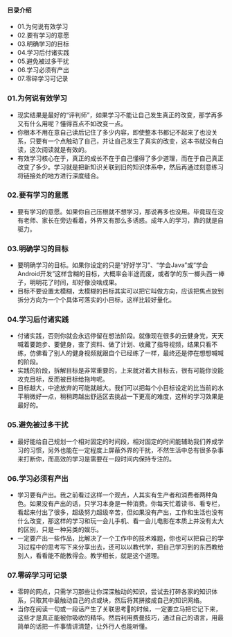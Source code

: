 #### 目录介绍
- 01.为何说有效学习
- 02.要有学习的意愿
- 03.明确学习的目标
- 04.学习后付诸实践
- 05.避免被过多干扰
- 06.学习必须有产出
- 07.零碎学习可记录



### 01.为何说有效学习
- 现实结果是最好的“评判师”，如果学习不能让自己发生真正的改变，那学再多又有什么用呢？懂得百点不如改变一点。
- 你根本不用在意自己读后记住了多少内容，即使整本书都记不起来了也没关系，只要有一个点触动了自己，并让自己发生了真实的改变，这本书就没有白读，这次阅读就是有效的。
- 有效学习核心在于，真正的成长不在于自己懂得了多少道理，而在于自己真正改变了多少。学习就是把新知识关联到旧的知识体系中，然后再通过刻意练习将链接处的地方进行深度缝合。



### 02.要有学习的意愿
- 要有学习的意愿。如果你自己压根就不想学习，那说再多也没用。毕竟现在没有老师、家长在旁边看着，外界又有那么多诱惑。成年人的学习，靠的就是自驱力。


### 03.明确学习的目标
- 要明确学习的目标。如果你设定的只是“好好学习”、“学会Java”或“学会Android开发”这样含糊的目标，大概率会半途而废，或者学的东一榔头西一棒子，明明花了时间，却好像没啥成果。
- 目标不要设置太模糊，太模糊的目标其实可以把它叫做方向，应该把焦点放到拆分方向为一个个具体可落实的小目标，这样比较好量化。



### 04.学习后付诸实践
- 付诸实践，否则你就会永远停留在想法阶段。就像现在很多的云健身党，天天喊着要跑步、要健身，查了资料、做了计划、收藏了指导视频，结果只看不练，仿佛看了别人的健身视频就跟自个已经练了一样，最终还是停在想想喊喊的阶段。
- 实践的阶段，拆解目标是非常重要的，上来就对着大目标去，很有可能你没能攻克目标，反而被目标给拖垮呢。
- 目标越大，中途放弃的可能就越大。我们可以把每个小目标设定的比当前的水平稍微好一点，稍稍跨越出舒适区去挑战一下更高的难度，这样的学习效果是最好的。


### 05.避免被过多干扰
- 最好能给自己规划一个相对固定的时间段，相对固定的时间能辅助我们养成学习的习惯，另外也能在一定程度上屏蔽外界的干扰，不然生活中总有很多杂事来打断你，而高效的学习是需要在一段时间内保持专注的。



### 06.学习必须有产出
- 学习要有产出。我之前看过这样一个观点，人其实有生产者和消费者两种角色。如果没有产出的话，只学习本身是一种消费。你每天忙着读书、看专栏，看起来付出了很多，超级努力超级辛苦，但如果没有产出，工作和生活也没有什么改变，那这样的学习和玩一会儿手机、看一会儿电影在本质上并没有太大的区别，只是一种另类的娱乐。
- 一定要产出一些作品，比解决了一个工作中的技术难题，你也可以把自己的学习过程中的思考写下来分享出去，还可以以教代学，把自己学习到的东西教给别人，看看能不能教得会。教学相长，就是这个道理。


### 07.零碎学习可记录
- 零碎的网点，只需学习那些让你深深触动的知识，尝试去打碎各家的知识体系，只取其中最触动自己的点或块，然后将其拼接成自己的知识网络。
- 当你在阅读一句或一段话产生了关联思考🤔的时候，一定要立马把它记下来，这些才是真正能被你吸收的精华。然后利用费曼技巧，通过自己的语言，用最简单的话把一件事情讲清楚，让外行人也能听懂。



